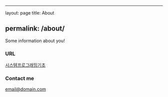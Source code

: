 ---

layout: page title: About

permalink: /about/
------------------

Some information about you!

### URL

[시스템프로그래밍기초](http://www.kocw.net/home/search/kemView.do?kemId=1223639)

### Contact me

[email@domain.com](mailto:email@domain.com)
